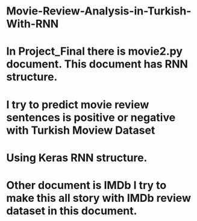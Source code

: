 # Movie-Review-Analysis-in-Turkish-With-RNN
# In Project_Final there is movie2.py document. This document has RNN structure.
# I try to predict movie review sentences is positive or negative with Turkish Moview Dataset
# Using Keras RNN structure.
# Other document is IMDb I try to make this all story with IMDb review dataset in this document.
